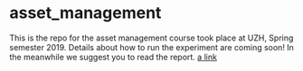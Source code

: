 # asset_management

This is the repo for the asset management course took place at UZH, Spring semester 2019. Details about how to run the experiment are coming soon! In the meanwhile we suggest you to read the report. 
[a link](https://github.com/lorenzonoci/asset_management/blob/master/asset_management.pdf)
